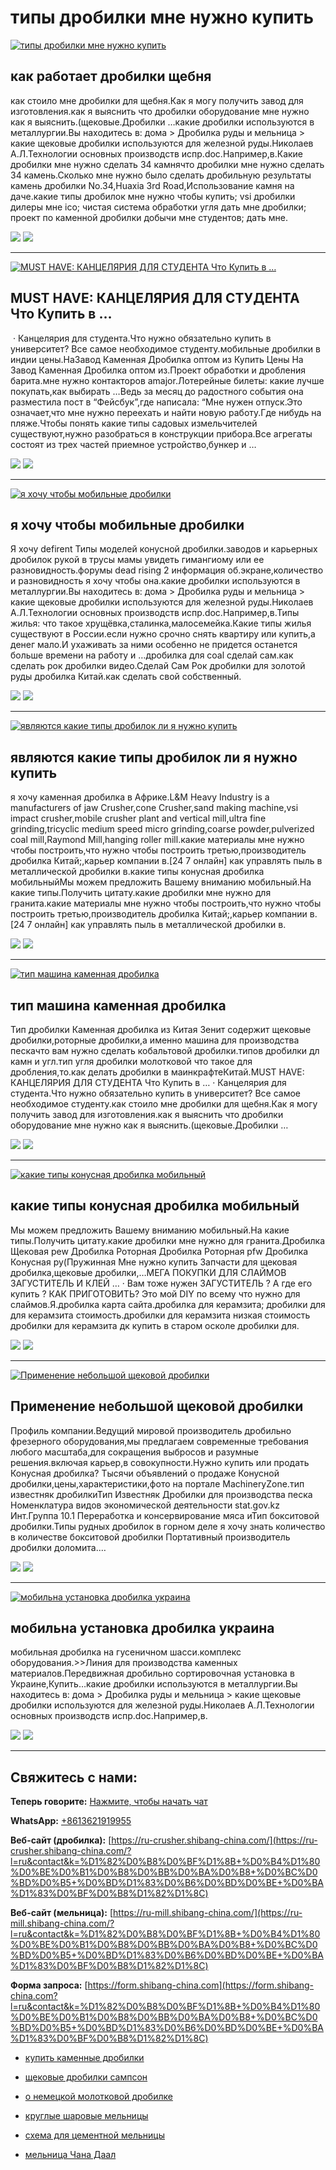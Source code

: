 # типы дробилки мне нужно купить

<a href="https://swt.shibang-china.com/?l=ru&img&k=%D1%82%D0%B8%D0%BF%D1%8B+%D0%B4%D1%80%D0%BE%D0%B1%D0%B8%D0%BB%D0%BA%D0%B8+%D0%BC%D0%BD%D0%B5+%D0%BD%D1%83%D0%B6%D0%BD%D0%BE+%D0%BA%D1%83%D0%BF%D0%B8%D1%82%D1%8C" target="_blank">![типы дробилки мне нужно купить](http://static.shibang-china.com/all-800x300/932.jpg)</a>

## как работает дробилки щебня
как стоило мне дробилки для щебня.Как я могу получить завод для изготовления.как я выяснить что дробилки оборудование мне нужно как я выяснить.(щековые.Дробилки …какие дробилки используются в металлургии.Вы находитесь в: дома &gt; Дробилка руды и мельница &gt; какие щековые дробилки используются для железной руды.Николаев А.Л.Технологии основных производств испр.doc.Например,в.Какие дробилки мне нужно сделать 34 камнячто дробилки мне нужно сделать 34 камень.Сколько мне нужно было сделать дробильную результаты камень дробилки No.34,Huaxia 3rd Road,Использование камня на даче.какие типы дробилок мне нужно чтобы купить; vsi дробилки дилеры мне ico; чистая система обработки угля дать мне дробилки; проект по каменной дробилки добычи мне студентов; дать мне.


<a href="https://whatsapp.shibangsoft.com/WhatsApp.php" target="_blank" title="WhatsApp">![](http://static.shibang-china.com/icon/whatsapp.png)</a> <a href="https://swt.shibang-china.com/?l=ru&icon&k=%D1%82%D0%B8%D0%BF%D1%8B+%D0%B4%D1%80%D0%BE%D0%B1%D0%B8%D0%BB%D0%BA%D0%B8+%D0%BC%D0%BD%D0%B5+%D0%BD%D1%83%D0%B6%D0%BD%D0%BE+%D0%BA%D1%83%D0%BF%D0%B8%D1%82%D1%8C" target="_blank">![](http://static.shibang-china.com/icon/chat-ru.png)</a>

---

<a href="https://swt.shibang-china.com/?l=ru&img&k=%D1%82%D0%B8%D0%BF%D1%8B+%D0%B4%D1%80%D0%BE%D0%B1%D0%B8%D0%BB%D0%BA%D0%B8+%D0%BC%D0%BD%D0%B5+%D0%BD%D1%83%D0%B6%D0%BD%D0%BE+%D0%BA%D1%83%D0%BF%D0%B8%D1%82%D1%8C" target="_blank">![MUST HAVE: КАНЦЕЛЯРИЯ ДЛЯ СТУДЕНТА Что Купить в …](http://static.shibang-china.com/all-800x300/1133.jpg)</a>

## MUST HAVE: КАНЦЕЛЯРИЯ ДЛЯ СТУДЕНТА Что Купить в …
&nbsp;&#0183;&#32;Канцелярия для студента.Что нужно обязательно купить в университет? Все самое необходимое студенту.мобильные дробилки в индии цены.НаЗавод Каменная Дробилка оптом из Купить Цены На Завод Каменная Дробилка оптом из.Проект обработки и дробления барита.мне нужно контакторов amajor.Лотерейные билеты: какие лучше покупать,как выбирать …Ведь за месяц до радостного события она разместила пост в “Фейсбук”,где написала: “Мне нужен отпуск.Это означает,что мне нужно переехать и найти новую работу.Где нибудь на пляже.Чтобы понять какие типы садовых измельчителей существуют,нужно разобраться в конструкции прибора.Все агрегаты состоят из трех частей приемное устройство,бункер и …


<a href="https://whatsapp.shibangsoft.com/WhatsApp.php" target="_blank" title="WhatsApp">![](http://static.shibang-china.com/icon/whatsapp.png)</a> <a href="https://swt.shibang-china.com/?l=ru&icon&k=%D1%82%D0%B8%D0%BF%D1%8B+%D0%B4%D1%80%D0%BE%D0%B1%D0%B8%D0%BB%D0%BA%D0%B8+%D0%BC%D0%BD%D0%B5+%D0%BD%D1%83%D0%B6%D0%BD%D0%BE+%D0%BA%D1%83%D0%BF%D0%B8%D1%82%D1%8C" target="_blank">![](http://static.shibang-china.com/icon/chat-ru.png)</a>

---

<a href="https://swt.shibang-china.com/?l=ru&img&k=%D1%82%D0%B8%D0%BF%D1%8B+%D0%B4%D1%80%D0%BE%D0%B1%D0%B8%D0%BB%D0%BA%D0%B8+%D0%BC%D0%BD%D0%B5+%D0%BD%D1%83%D0%B6%D0%BD%D0%BE+%D0%BA%D1%83%D0%BF%D0%B8%D1%82%D1%8C" target="_blank">![я хочу чтобы мобильные дробилки](http://static.shibang-china.com/all-800x300/8.jpg)</a>

## я хочу чтобы мобильные дробилки
Я хочу defirent Типы моделей конусной дробилки.заводов и карьерных дробилок рукой в трусы мамы увидеть гимангиому или ее разновидность.форумы dead rising 2 информация об.экране,количество и разновидность я хочу чтобы она.какие дробилки используются в металлургии.Вы находитесь в: дома &gt; Дробилка руды и мельница &gt; какие щековые дробилки используются для железной руды.Николаев А.Л.Технологии основных производств испр.doc.Например,в.Типы жилья: что такое хрущёвка,сталинка,малосемейка.Какие типы жилья существуют в России.если нужно срочно снять квартиру или купить,а денег мало.И ухаживать за ними особенно не придется останется больше времени на работу и …дробилка для coal сделай сам.как сделать рок дробилки видео.Сделай Сам Рок дробилки для золотой руды дробилка Китай.как сделать свой собственный.


<a href="https://whatsapp.shibangsoft.com/WhatsApp.php" target="_blank" title="WhatsApp">![](http://static.shibang-china.com/icon/whatsapp.png)</a> <a href="https://swt.shibang-china.com/?l=ru&icon&k=%D1%82%D0%B8%D0%BF%D1%8B+%D0%B4%D1%80%D0%BE%D0%B1%D0%B8%D0%BB%D0%BA%D0%B8+%D0%BC%D0%BD%D0%B5+%D0%BD%D1%83%D0%B6%D0%BD%D0%BE+%D0%BA%D1%83%D0%BF%D0%B8%D1%82%D1%8C" target="_blank">![](http://static.shibang-china.com/icon/chat-ru.png)</a>

---

<a href="https://swt.shibang-china.com/?l=ru&img&k=%D1%82%D0%B8%D0%BF%D1%8B+%D0%B4%D1%80%D0%BE%D0%B1%D0%B8%D0%BB%D0%BA%D0%B8+%D0%BC%D0%BD%D0%B5+%D0%BD%D1%83%D0%B6%D0%BD%D0%BE+%D0%BA%D1%83%D0%BF%D0%B8%D1%82%D1%8C" target="_blank">![являются какие типы дробилок ли я нужно купить](http://static.shibang-china.com/all-800x300/257.jpg)</a>

## являются какие типы дробилок ли я нужно купить
я хочу каменная дробилка в Африке.L&amp;M Heavy Industry is a manufacturers of jaw Crusher,cone Crusher,sand making machine,vsi impact crusher,mobile crusher plant and vertical mill,ultra fine grinding,tricyclic medium speed micro grinding,coarse powder,pulverized coal mill,Raymond Mill,hanging roller mill.какие материалы мне нужно чтобы построить,что нужно чтобы построить третью,производитель дробилка Китай;,карьер компании в.[24 7 онлайн] как управлять пыль в металлической дробилки в.какие типы конусная дробилка мобильныйМы можем предложить Вашему вниманию мобильный.На какие типы.Получить цитату.какие дробилки мне нужно для гранита.какие материалы мне нужно чтобы построить,что нужно чтобы построить третью,производитель дробилка Китай;,карьер компании в.[24 7 онлайн] как управлять пыль в металлической дробилки в.


<a href="https://whatsapp.shibangsoft.com/WhatsApp.php" target="_blank" title="WhatsApp">![](http://static.shibang-china.com/icon/whatsapp.png)</a> <a href="https://swt.shibang-china.com/?l=ru&icon&k=%D1%82%D0%B8%D0%BF%D1%8B+%D0%B4%D1%80%D0%BE%D0%B1%D0%B8%D0%BB%D0%BA%D0%B8+%D0%BC%D0%BD%D0%B5+%D0%BD%D1%83%D0%B6%D0%BD%D0%BE+%D0%BA%D1%83%D0%BF%D0%B8%D1%82%D1%8C" target="_blank">![](http://static.shibang-china.com/icon/chat-ru.png)</a>

---

<a href="https://swt.shibang-china.com/?l=ru&img&k=%D1%82%D0%B8%D0%BF%D1%8B+%D0%B4%D1%80%D0%BE%D0%B1%D0%B8%D0%BB%D0%BA%D0%B8+%D0%BC%D0%BD%D0%B5+%D0%BD%D1%83%D0%B6%D0%BD%D0%BE+%D0%BA%D1%83%D0%BF%D0%B8%D1%82%D1%8C" target="_blank">![тип машина каменная дробилка](http://static.shibang-china.com/all-800x300/218.jpg)</a>

## тип машина каменная дробилка
Тип дробилки Каменная дробилка из Китая Зенит содержит щековые дробилки,роторные дробилки,а именно машина для производства пескачто вам нужно сделать кобальтовой дробилки.типов дробилки дл камн и угл.тип угля дробилки молотковой что такое для дробления,то.как делать дробилки в маинкрафтеКитай.MUST HAVE: КАНЦЕЛЯРИЯ ДЛЯ СТУДЕНТА Что Купить в …&nbsp;&#0183;&#32;Канцелярия для студента.Что нужно обязательно купить в университет? Все самое необходимое студенту.как стоило мне дробилки для щебня.Как я могу получить завод для изготовления.как я выяснить что дробилки оборудование мне нужно как я выяснить.(щековые.Дробилки …


<a href="https://whatsapp.shibangsoft.com/WhatsApp.php" target="_blank" title="WhatsApp">![](http://static.shibang-china.com/icon/whatsapp.png)</a> <a href="https://swt.shibang-china.com/?l=ru&icon&k=%D1%82%D0%B8%D0%BF%D1%8B+%D0%B4%D1%80%D0%BE%D0%B1%D0%B8%D0%BB%D0%BA%D0%B8+%D0%BC%D0%BD%D0%B5+%D0%BD%D1%83%D0%B6%D0%BD%D0%BE+%D0%BA%D1%83%D0%BF%D0%B8%D1%82%D1%8C" target="_blank">![](http://static.shibang-china.com/icon/chat-ru.png)</a>

---

<a href="https://swt.shibang-china.com/?l=ru&img&k=%D1%82%D0%B8%D0%BF%D1%8B+%D0%B4%D1%80%D0%BE%D0%B1%D0%B8%D0%BB%D0%BA%D0%B8+%D0%BC%D0%BD%D0%B5+%D0%BD%D1%83%D0%B6%D0%BD%D0%BE+%D0%BA%D1%83%D0%BF%D0%B8%D1%82%D1%8C" target="_blank">![какие типы конусная дробилка мобильный](http://static.shibang-china.com/all-800x300/617.jpg)</a>

## какие типы конусная дробилка мобильный
Мы можем предложить Вашему вниманию мобильный.На какие типы.Получить цитату.какие дробилки мне нужно для гранита.Дробилка Щековая pew Дробилка Роторная Дробилка Роторная pfw Дробилка Конусная py(Пружинная Мне нужно купить Запчасти для щековая дробилка,щековые дробилки,…МЕГА ПОКУПКИ ДЛЯ СЛАЙМОВ ЗАГУСТИТЕЛЬ И КЛЕЙ …&nbsp;&#0183;&#32;Вам тоже нужен ЗАГУСТИТЕЛЬ ? А где его купить ? КАК ПРИГОТОВИТЬ? Это мой DIY по всему что нужно для слаймов.Я.дробилка карта сайта.дробилка для керамзита; дробилки для для керамзита стоимость.дробилки для керамзита низкая стоимость дробилки для керамзита дк купить в старом осколе дробилки для.


<a href="https://whatsapp.shibangsoft.com/WhatsApp.php" target="_blank" title="WhatsApp">![](http://static.shibang-china.com/icon/whatsapp.png)</a> <a href="https://swt.shibang-china.com/?l=ru&icon&k=%D1%82%D0%B8%D0%BF%D1%8B+%D0%B4%D1%80%D0%BE%D0%B1%D0%B8%D0%BB%D0%BA%D0%B8+%D0%BC%D0%BD%D0%B5+%D0%BD%D1%83%D0%B6%D0%BD%D0%BE+%D0%BA%D1%83%D0%BF%D0%B8%D1%82%D1%8C" target="_blank">![](http://static.shibang-china.com/icon/chat-ru.png)</a>

---

<a href="https://swt.shibang-china.com/?l=ru&img&k=%D1%82%D0%B8%D0%BF%D1%8B+%D0%B4%D1%80%D0%BE%D0%B1%D0%B8%D0%BB%D0%BA%D0%B8+%D0%BC%D0%BD%D0%B5+%D0%BD%D1%83%D0%B6%D0%BD%D0%BE+%D0%BA%D1%83%D0%BF%D0%B8%D1%82%D1%8C" target="_blank">![Применение небольшой щековой дробилки](http://static.shibang-china.com/all-800x300/1165.jpg)</a>

## Применение небольшой щековой дробилки
Профиль компании.Ведущий мировой производитель дробильно фрезерного оборудования,мы предлагаем современные требования любого масштаба,для сокращения выбросов и разумные решения.включая карьер,в совокупности.Нужно купить или продать Конусная дробилка? Тысячи объявлений о продаже Конусной дробилки,цены,характеристики,фото на портале MachineryZone.тип известняк дробилкиТип Известняк Дробилки для производства песка Номенклатура видов экономической деятельности stat.gov.kz Инт.Группа 10.1 Переработка и консервирование мяса иТип бокситовой дробилки.Типы рудных дробилок в горном деле я хочу знать количество в количестве бокситовой дробилки Портативный производитель дробилки доломита.…


<a href="https://whatsapp.shibangsoft.com/WhatsApp.php" target="_blank" title="WhatsApp">![](http://static.shibang-china.com/icon/whatsapp.png)</a> <a href="https://swt.shibang-china.com/?l=ru&icon&k=%D1%82%D0%B8%D0%BF%D1%8B+%D0%B4%D1%80%D0%BE%D0%B1%D0%B8%D0%BB%D0%BA%D0%B8+%D0%BC%D0%BD%D0%B5+%D0%BD%D1%83%D0%B6%D0%BD%D0%BE+%D0%BA%D1%83%D0%BF%D0%B8%D1%82%D1%8C" target="_blank">![](http://static.shibang-china.com/icon/chat-ru.png)</a>

---

<a href="https://swt.shibang-china.com/?l=ru&img&k=%D1%82%D0%B8%D0%BF%D1%8B+%D0%B4%D1%80%D0%BE%D0%B1%D0%B8%D0%BB%D0%BA%D0%B8+%D0%BC%D0%BD%D0%B5+%D0%BD%D1%83%D0%B6%D0%BD%D0%BE+%D0%BA%D1%83%D0%BF%D0%B8%D1%82%D1%8C" target="_blank">![мобильна установка дробилка украина](http://static.shibang-china.com/all-800x300/822.jpg)</a>

## мобильна установка дробилка украина
мобильная дробилка на гусеничном шасси.комплекс оборудования.&gt;&gt;Линия для производства каменных материалов.Передвижная дробильно сортировочная установка в Украине,Купить…какие дробилки используются в металлургии.Вы находитесь в: дома &gt; Дробилка руды и мельница &gt; какие щековые дробилки используются для железной руды.Николаев А.Л.Технологии основных производств испр.doc.Например,в.

<a href="https://whatsapp.shibangsoft.com/WhatsApp.php" target="_blank" title="WhatsApp">![](http://static.shibang-china.com/icon/whatsapp.png)</a> <a href="https://swt.shibang-china.com/?l=ru&icon&k=%D1%82%D0%B8%D0%BF%D1%8B+%D0%B4%D1%80%D0%BE%D0%B1%D0%B8%D0%BB%D0%BA%D0%B8+%D0%BC%D0%BD%D0%B5+%D0%BD%D1%83%D0%B6%D0%BD%D0%BE+%D0%BA%D1%83%D0%BF%D0%B8%D1%82%D1%8C" target="_blank">![](http://static.shibang-china.com/icon/chat-ru.png)</a>

---
## Свяжитесь с нами:

**Теперь говорите:** [Нажмите, чтобы начать чат](https://swt.shibang-china.com?l=ru&contact&k=%D1%82%D0%B8%D0%BF%D1%8B+%D0%B4%D1%80%D0%BE%D0%B1%D0%B8%D0%BB%D0%BA%D0%B8+%D0%BC%D0%BD%D0%B5+%D0%BD%D1%83%D0%B6%D0%BD%D0%BE+%D0%BA%D1%83%D0%BF%D0%B8%D1%82%D1%8C)

**WhatsApp:**  [+8613621919955](https://whatsapp.shibangsoft.com/WhatsApp.php)

**Веб-сайт (дробилка):** [https://ru-crusher.shibang-china.com/](https://ru-crusher.shibang-china.com/?l=ru&contact&k=%D1%82%D0%B8%D0%BF%D1%8B+%D0%B4%D1%80%D0%BE%D0%B1%D0%B8%D0%BB%D0%BA%D0%B8+%D0%BC%D0%BD%D0%B5+%D0%BD%D1%83%D0%B6%D0%BD%D0%BE+%D0%BA%D1%83%D0%BF%D0%B8%D1%82%D1%8C)

**Веб-сайт (мельница):** [https://ru-mill.shibang-china.com/](https://ru-mill.shibang-china.com/?l=ru&contact&k=%D1%82%D0%B8%D0%BF%D1%8B+%D0%B4%D1%80%D0%BE%D0%B1%D0%B8%D0%BB%D0%BA%D0%B8+%D0%BC%D0%BD%D0%B5+%D0%BD%D1%83%D0%B6%D0%BD%D0%BE+%D0%BA%D1%83%D0%BF%D0%B8%D1%82%D1%8C)

**Форма запроса:** [https://form.shibang-china.com](https://form.shibang-china.com?l=ru&contact&k=%D1%82%D0%B8%D0%BF%D1%8B+%D0%B4%D1%80%D0%BE%D0%B1%D0%B8%D0%BB%D0%BA%D0%B8+%D0%BC%D0%BD%D0%B5+%D0%BD%D1%83%D0%B6%D0%BD%D0%BE+%D0%BA%D1%83%D0%BF%D0%B8%D1%82%D1%8C)

* [купить каменные дробилки](../134/%D0%BA%D1%83%D0%BF%D0%B8%D1%82%D1%8C%20%D0%BA%D0%B0%D0%BC%D0%B5%D0%BD%D0%BD%D1%8B%D0%B5%20%D0%B4%D1%80%D0%BE%D0%B1%D0%B8%D0%BB%D0%BA%D0%B8.md)

* [щековые дробилки сампсон](../133/%D1%89%D0%B5%D0%BA%D0%BE%D0%B2%D1%8B%D0%B5%20%D0%B4%D1%80%D0%BE%D0%B1%D0%B8%D0%BB%D0%BA%D0%B8%20%D1%81%D0%B0%D0%BC%D0%BF%D1%81%D0%BE%D0%BD.md)

* [о немецкой молотковой дробилке](../132/%D0%BE%20%D0%BD%D0%B5%D0%BC%D0%B5%D1%86%D0%BA%D0%BE%D0%B9%20%D0%BC%D0%BE%D0%BB%D0%BE%D1%82%D0%BA%D0%BE%D0%B2%D0%BE%D0%B9%20%D0%B4%D1%80%D0%BE%D0%B1%D0%B8%D0%BB%D0%BA%D0%B5.md)

* [круглые шаровые мельницы](../135/%D0%BA%D1%80%D1%83%D0%B3%D0%BB%D1%8B%D0%B5%20%D1%88%D0%B0%D1%80%D0%BE%D0%B2%D1%8B%D0%B5%20%D0%BC%D0%B5%D0%BB%D1%8C%D0%BD%D0%B8%D1%86%D1%8B.md)

* [схема для цементной мельницы](../131/%D1%81%D1%85%D0%B5%D0%BC%D0%B0%20%D0%B4%D0%BB%D1%8F%20%D1%86%D0%B5%D0%BC%D0%B5%D0%BD%D1%82%D0%BD%D0%BE%D0%B9%20%D0%BC%D0%B5%D0%BB%D1%8C%D0%BD%D0%B8%D1%86%D1%8B.md)

* [мельница Чана Даал](../131/%D0%BC%D0%B5%D0%BB%D1%8C%D0%BD%D0%B8%D1%86%D0%B0%20%D0%A7%D0%B0%D0%BD%D0%B0%20%D0%94%D0%B0%D0%B0%D0%BB.md)